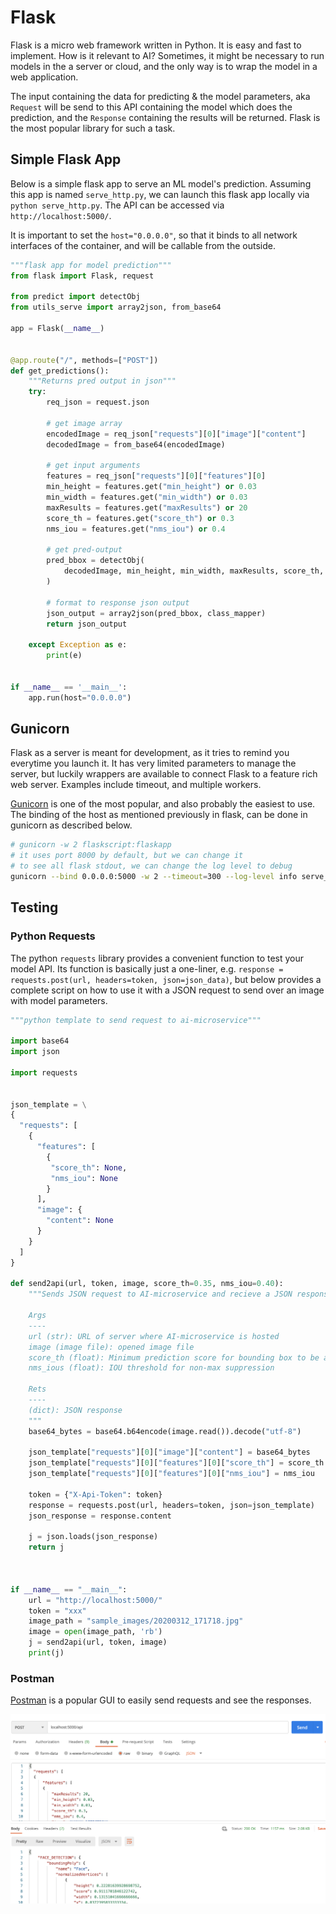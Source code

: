 # Flask

Flask is a micro web framework written in Python. It is easy and fast to implement. How is it relevant to AI? Sometimes, it might be necessary to run models in the a server or cloud, and the only way is to wrap the model in a web application. 

The input containing the data for predicting & the model parameters, aka `Request` will be send to this API containing the model which does the prediction, and the `Response` containing the results will be returned. Flask is the most popular library for such a task.


## Simple Flask App

Below is a simple flask app to serve an ML model's prediction. Assuming this app is named `serve_http.py`, we can launch this flask app locally via `python serve_http.py`. The API can be accessed via `http://localhost:5000/`.

It is important to set the `host="0.0.0.0"`, so that it binds to all network interfaces of the container, and will be callable from the outside.

```python
"""flask app for model prediction"""
from flask import Flask, request

from predict import detectObj
from utils_serve import array2json, from_base64

app = Flask(__name__)


@app.route("/", methods=["POST"])
def get_predictions():
    """Returns pred output in json"""
    try:
        req_json = request.json

        # get image array
        encodedImage = req_json["requests"][0]["image"]["content"]
        decodedImage = from_base64(encodedImage)

        # get input arguments
        features = req_json["requests"][0]["features"][0]
        min_height = features.get("min_height") or 0.03
        min_width = features.get("min_width") or 0.03
        maxResults = features.get("maxResults") or 20
        score_th = features.get("score_th") or 0.3
        nms_iou = features.get("nms_iou") or 0.4

        # get pred-output
        pred_bbox = detectObj(
            decodedImage, min_height, min_width, maxResults, score_th, nms_iou
        )

        # format to response json output
        json_output = array2json(pred_bbox, class_mapper)
        return json_output

    except Exception as e:
        print(e)


if __name__ == '__main__':
    app.run(host="0.0.0.0")
```


## Gunicorn

Flask as a server is meant for development, as it tries to remind you everytime you launch it. It has very limited parameters to manage the server, but luckily wrappers are available to connect Flask to a feature rich web server. Examples include timeout, and multiple workers.

[Gunicorn](https://gunicorn.org) is one of the most popular, and also probably the easiest to use. The binding of the host as mentioned previously in flask, can be done in gunicorn as described below.

```bash
# gunicorn -w 2 flaskscript:flaskapp
# it uses port 8000 by default, but we can change it
# to see all flask stdout, we can change the log level to debug
gunicorn --bind 0.0.0.0:5000 -w 2 --timeout=300 --log-level info serve_http:app
```

## Testing

### Python Requests

The python `requests` library provides a convenient function to test your model API. Its function is basically just a one-liner, e.g. `response = requests.post(url, headers=token, json=json_data)`, but below provides a complete script on how to use it with a JSON request to send over an image with model parameters.

```python
"""python template to send request to ai-microservice"""

import base64
import json

import requests


json_template = \
{
  "requests": [
    {
      "features": [
        {
         "score_th": None, 
         "nms_iou": None
        }
      ],
      "image": {
        "content": None
      }
    }
  ]
}

def send2api(url, token, image, score_th=0.35, nms_iou=0.40):
    """Sends JSON request to AI-microservice and recieve a JSON response

    Args
    ----
    url (str): URL of server where AI-microservice is hosted
    image (image file): opened image file
    score_th (float): Minimum prediction score for bounding box to be accepted
    nms_ious (float): IOU threshold for non-max suppression

    Rets
    ----
    (dict): JSON response
    """
    base64_bytes = base64.b64encode(image.read()).decode("utf-8")

    json_template["requests"][0]["image"]["content"] = base64_bytes
    json_template["requests"][0]["features"][0]["score_th"] = score_th
    json_template["requests"][0]["features"][0]["nms_iou"] = nms_iou

    token = {"X-Api-Token": token}
    response = requests.post(url, headers=token, json=json_template)
    json_response = response.content

    j = json.loads(json_response)
    return j



if __name__ == "__main__":
    url = "http://localhost:5000/"
    token = "xxx"
    image_path = "sample_images/20200312_171718.jpg"
    image = open(image_path, 'rb')
    j = send2api(url, token, image)
    print(j)
```

### Postman

[Postman](http://postman.com) is a popular GUI to easily send requests and see the responses. 

![](https://github.com/mapattacker/ai-engineer/blob/master/images/postman.png?raw=true)